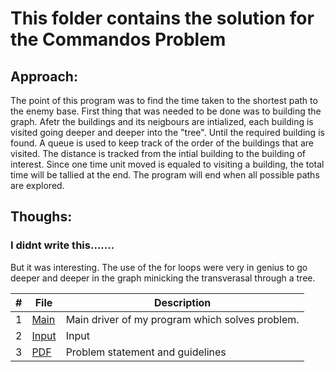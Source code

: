 # This folder contains the solution for the Commandos Problem
## Approach:
The point of this program was to find the time taken to the shortest path to the enemy base. First thing that was needed to be done was to building the graph. Afetr the buildings and its neigbours are intialized, each building is visited going deeper and deeper into the "tree". Until the required building is found. A queue is used to keep track of the order of the buildings that are visited. The distance is tracked from the intial building to the building of interest. Since one time unit moved is equaled to visiting a building, the total time will be tallied at the end. The program will end when all possible paths are explored.
## Thoughs:
### I didnt write this.......
But it was interesting. The use of the for loops were very in genius to go deeper and deeper in the graph minicking the transverasal through a tree. 

|   #   | File |  Description |
| :---: | ----------- | ---------------------- |
|  1 | [Main]() | Main driver of my program which solves problem. |
|  2 | [Input]( ) | Input |
|  3 | [PDF]( ) | Problem statement and guidelines  |
